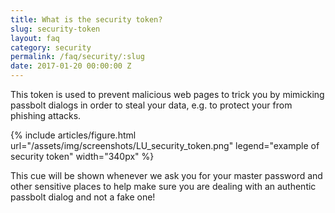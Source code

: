 ```yaml
---
title: What is the security token?
slug: security-token
layout: faq
category: security
permalink: /faq/security/:slug
date: 2017-01-20 00:00:00 Z
---
```

This token is used to prevent malicious web pages to trick you by mimicking passbolt 
dialogs in order to steal your data, e.g. to protect your from phishing attacks. 

{% include articles/figure.html
    url="/assets/img/screenshots/LU_security_token.png"
    legend="example of security token"
    width="340px"
%}

This cue will be shown whenever we ask you for your master password and other sensitive places to help 
make sure you are dealing with an authentic passbolt dialog and not a fake one! 
